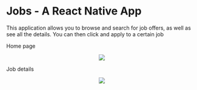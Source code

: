 # Jobs - A React Native App

This application allows you to browse and search for job offers, as well as see all the details. You can then click and apply to a certain job

  Home page
<p align="center">
  <img src="https://i.postimg.cc/zBGvQ48L/Screenshot-1692664403.png"/>
</p>

  Job details
<p align="center">
  <img src="https://i.postimg.cc/3NyR8pyY/Screenshot-1692668205.png"/>
</p>
